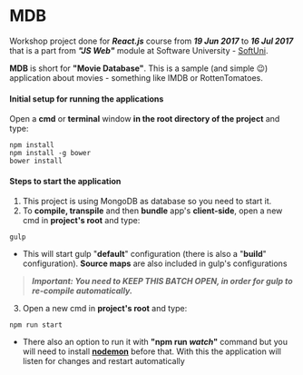# MDB

Workshop project done for ***React.js*** course from ***19 Jun 2017*** to ***16 Jul 2017*** that is a part from ***"JS Web"*** module at Software University - [SoftUni](https://softuni.bg/).

**MDB** is short for **"Movie Database"**. This is a sample (and simple :wink:) application about movies - something like IMDB or RottenTomatoes.

#### Initial setup for running the applications
 Open a **cmd** or **terminal** window **in the root directory of the project** and type:
 ```
npm install
npm install -g bower
bower install
```

#### Steps to start the application
1. This project is using MongoDB as database so you need to start it.
2. To **compile, transpile** and then **bundle** app's **client-side**, open a new cmd in **project's root** and type:
 ```
 gulp
 ```
  
  - This will start gulp "**default**" configuration (there is also a "**build**" configuration). **Source maps** are also included in gulp's configurations
  > ***Important: You need to KEEP THIS BATCH OPEN, in order for gulp to re-compile automatically.***
 3. Open a new cmd in **project's root** and type:
 ```
 npm run start
 ```
  - There also an option to run it with **"npm run *watch*"** command but you will need to install [**nodemon**](https://www.npmjs.com/package/nodemon) before that. With this the application will listen for changes and restart automatically

